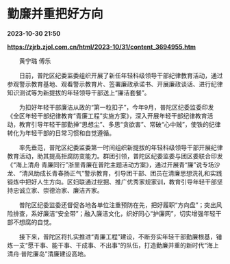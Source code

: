 # 勤廉并重把好方向

**2023-10-30 21:50**

**https://zjrb.zjol.com.cn/html/2023-10/31/content_3694955.htm**

　　黄宁璐 傅乐

　　日前，普陀区纪委监委组织开展了新任年轻科级领导干部纪律教育活动，通过参观警示教育基地、观看警示教育片、签署廉政承诺书、开展廉政谈话、进行纪律知识测试等为新提拔的年轻领导干部送上“廉洁套餐”。

　　为扣好年轻干部廉洁从政的“第一粒扣子”，今年9月，普陀区纪委监委印发《全区年轻干部纪律教育“青廉工程”实施方案》，深入开展年轻干部纪律教育活动，教育引导年轻干部勤掸“思想尘”、多思“贪欲害”、常破“心中贼”，使铁的纪律转化为年轻干部的日常习惯和自觉遵循。

　　率先垂范，普陀区纪委监委第一时间组织新提拔的年轻科级领导干部开展纪律教育活动，助其提高拒腐防变能力。群团引领，普陀区纪委监委与团区委联合印发《“海上清舟 青廉同行”浙里青廉在普陀主题活动方案》，通过开展青“廉”说专场沙龙、“清风助成长青春扬正气”警示教育，引导团干部、团员在清廉思想洗礼和实践锻炼中把好人生方向。区妇联通过挖掘、推广优秀家规家训，教育引导年轻干部坚持忠诚立家、崇德治家、廉洁齐家。

　　普陀区纪委监委还督促各地各单位注重预防在先，把好履职“方向盘”；突出风险排查，系好廉洁“安全带”；融入廉洁文化，织好同心“护廉网”，切实增强年轻干部不想腐的自觉。

　　接下来，普陀区将扎实推进“青廉工程”建设，不断夯实年轻干部勤廉根基，锤炼一支“愿干事、能干事、干成事、不出事”的队伍，打造勤廉并重的新时代“海上清舟·普陀廉岛”清廉建设高地。